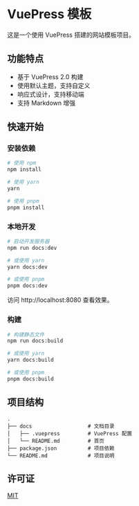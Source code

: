 # VuePress 模板

这是一个使用 VuePress 搭建的网站模板项目。

## 功能特点

- 基于 VuePress 2.0 构建
- 使用默认主题，支持自定义
- 响应式设计，支持移动端
- 支持 Markdown 增强

## 快速开始

### 安装依赖

```bash
# 使用 npm
npm install

# 使用 yarn
yarn

# 使用 pnpm
pnpm install
```

### 本地开发

```bash
# 启动开发服务器
npm run docs:dev

# 或使用 yarn
yarn docs:dev

# 或使用 pnpm
pnpm docs:dev
```

访问 http://localhost:8080 查看效果。

### 构建

```bash
# 构建静态文件
npm run docs:build

# 或使用 yarn
yarn docs:build

# 或使用 pnpm
pnpm docs:build
```

## 项目结构

```
.
├── docs                  # 文档目录
│   ├── .vuepress         # VuePress 配置
│   └── README.md         # 首页
├── package.json          # 项目依赖
└── README.md             # 项目说明
```

## 许可证

[MIT](LICENSE) 